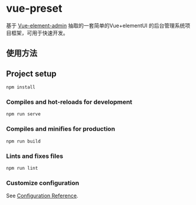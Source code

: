 # vue-preset

基于 [Vue-element-admin](https://github.com/PanJiaChen/vue-element-admin) 抽取的一套简单的Vue+elementUI 的后台管理系统项目框架，可用于快速开发。

## 使用方法



## Project setup
```
npm install
```

### Compiles and hot-reloads for development
```
npm run serve
```

### Compiles and minifies for production
```
npm run build
```

### Lints and fixes files
```
npm run lint
```

### Customize configuration
See [Configuration Reference](https://cli.vuejs.org/config/).
